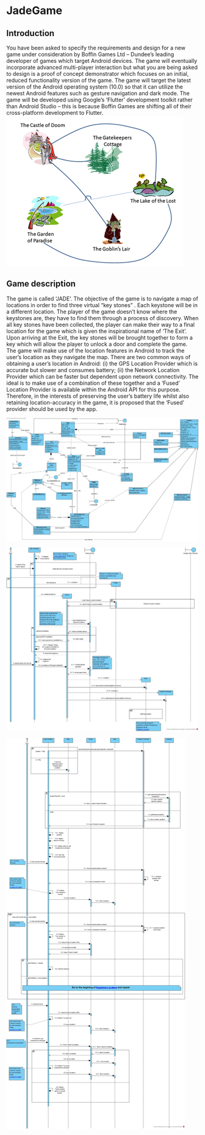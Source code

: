 # JadeGame

## Introduction
You have been asked to specify the requirements and design for a new game under consideration by Boffin Games Ltd – Dundee’s leading developer of games which target Android devices.
The game will eventually incorporate advanced multi-player interaction but what you are being asked to design is a proof of concept demonstrator which focuses on an initial, reduced functionality version of the game. The game will target the latest version of the Android operating system (10.0) so that it can utilize the newest Android features such as gesture navigation and dark mode. The game will be developed using Google’s ‘Flutter’ development toolkit rather than Android Studio – this is because Boffin Games are shifting all of their cross-platform development to Flutter. 
![gamemap.png](gamemap.png)
## Game description
The game is called ‘JADE’. The objective of the game is to navigate a map of locations in order to find three virtual “key stones” . Each keystone will be in a different location. The player of the game doesn’t know where the keystones are, they have to find them through a process of discovery. When all key stones have been collected, the player can make their way to a final location for the game which is given the inspirational name of ‘The Exit’. Upon arriving at the Exit, the key stones will be brought together to form a key which will allow the player to unlock a door and complete the game.
The game will make use of the location features in Android to track the user’s location as they navigate the map. There are two common ways of obtaining a user’s location in Android: (i) the GPS Location Provider which is accurate but slower and consumes battery; (ii) the Network Location Provider which can be faster but dependent upon network connectivity. The ideal is to make use of a combination of these together and a ‘Fused’ Location Provider is available within the Android API for this purpose. Therefore, in the interests of preserving the user’s battery life whilst also retaining location-accuracy in the game, it is proposed that the ‘Fused’ provider should be used by the app. 

![class-diagram](JADE_Game_class_diagram.jpg)

![class-diagram](Sequence%20diagrams/Starting%20a%20game.jpg)

![class-diagram](Sequence%20diagrams/Keystone%20Location.jpg)


